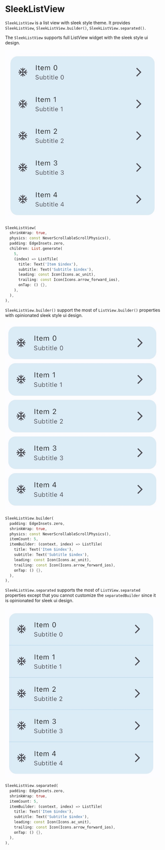 # SleekListView

`SleekListView` is a list view with sleek style theme. It provides `SleekListView`, `SleekListView.builder()`, `SleekListView.separated()`.

The `SleekListView` supports full ListView widget with the sleek style ui design.

![Sleek List View](./images/sleek_list_view.jpg)

```dart
SleekListView(
  shrinkWrap: true,
  physics: const NeverScrollableScrollPhysics(),
  padding: EdgeInsets.zero,
  children: List.generate(
    5,
    (index) => ListTile(
      title: Text('Item $index'),
      subtitle: Text('Subtitle $index'),
      leading: const Icon(Icons.ac_unit),
      trailing: const Icon(Icons.arrow_forward_ios),
      onTap: () {},
    ),
  ),
),
```

`SleekListView.builder()` support the most of `ListView.builder()` properties with opinionated sleek style ui design.

![SleekListView.builder](./images/sleek_list_view_builder.jpg)

```dart
SleekListView.builder(
  padding: EdgeInsets.zero,
  shrinkWrap: true,
  physics: const NeverScrollableScrollPhysics(),
  itemCount: 5,
  itemBuilder: (context, index) => ListTile(
    title: Text('Item $index'),
    subtitle: Text('Subtitle $index'),
    leading: const Icon(Icons.ac_unit),
    trailing: const Icon(Icons.arrow_forward_ios),
    onTap: () {},
  ),
),
```

`SleekListView.separated` supports the most of `ListView.separated` properties except that you cannot customize the `separatedBuilder` since it is opinionated for sleek ui design.

![SleekListView.separated](./images/sleek_list_view_separated.jpg)

```dart
SleekListView.separated(
  padding: EdgeInsets.zero,
  shrinkWrap: true,
  itemCount: 5,
  itemBuilder: (context, index) => ListTile(
    title: Text('Item $index'),
    subtitle: Text('Subtitle $index'),
    leading: const Icon(Icons.ac_unit),
    trailing: const Icon(Icons.arrow_forward_ios),
    onTap: () {},
  ),
),
```

